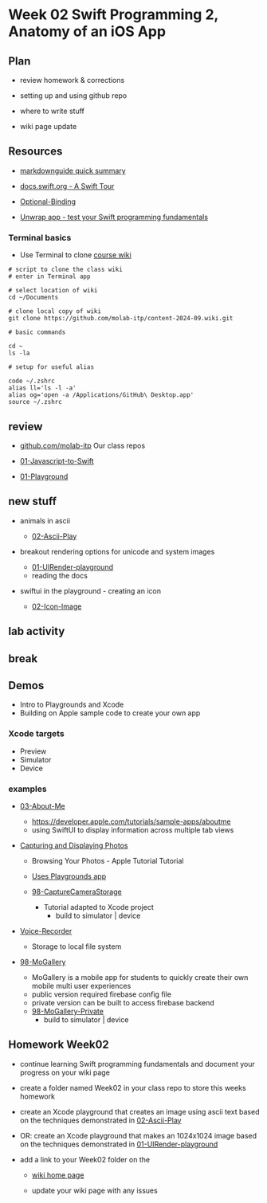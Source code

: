 # Week 02 Swift Programming 2, Anatomy of an iOS App

## Plan

- review homework & corrections

- setting up and using github repo

- where to write stuff

- wiki page update

## Resources

- [markdownguide quick summary](https://www.markdownguide.org/cheat-sheet/)

- [docs.swift.org - A Swift Tour](https://docs.swift.org/swift-book/documentation/the-swift-programming-language/guidedtour/)
- [Optional-Binding](https://docs.swift.org/swift-book/documentation/the-swift-programming-language/thebasics#Optional-Binding)

- [Unwrap app - test your Swift programming fundamentals](https://apps.apple.com/us/app/unwrap/id1440611372)

### Terminal basics

- Use Terminal to clone [course wiki](https://github.com/molab-itp/content-2024-09/wiki)

```
# script to clone the class wiki
# enter in Terminal app

# select location of wiki
cd ~/Documents

# clone local copy of wiki
git clone https://github.com/molab-itp/content-2024-09.wiki.git

# basic commands

cd ~
ls -la

# setup for useful alias

code ~/.zshrc
alias ll='ls -l -a'
alias og='open -a /Applications/GitHub\ Desktop.app'
source ~/.zshrc

```

## review

- [github.com/molab-itp](https://github.com/molab-itp) Our class repos

- [01-Javascript-to-Swift](https://github.com/molab-itp/01-Javascript-to-Swift)

- [01-Playground](https://github.com/molab-itp/01-Playground)

## new stuff

- animals in ascii

  - [02-Ascii-Play](https://github.com/molab-itp/02-Ascii-Play)

- breakout rendering options for unicode and system images

  - [01-UIRender-playground](https://github.com/molab-itp/01-UIRender-playground)
  - reading the docs

- swiftui in the playground - creating an icon

  - [02-Icon-Image](https://github.com/molab-itp/02-Icon-Image)

## lab activity

## break

## Demos

- Intro to Playgrounds and Xcode
- Building on Apple sample code to create your own app

### Xcode targets

- Preview
- Simulator
- Device

### examples

- [03-About-Me](https://github.com/molab-itp/03-About-Me)

  - https://developer.apple.com/tutorials/sample-apps/aboutme
  - using SwiftUI to display information across multiple tab views

- [Capturing and Displaying Photos](https://developer.apple.com/tutorials/sample-apps/capturingphotos-browsephotos)

  - Browsing Your Photos - Apple Tutorial Tutorial
  - [Uses Playgrounds app](https://apps.apple.com/us/app/swift-playgrounds/id1496833156?mt=12)

  - [98-CaptureCameraStorage](https://github.com/molab-itp/98-CaptureCameraStorage)

    - Tutorial adapted to Xcode project
      - build to simulator | device

- [Voice-Recorder](https://github.com/molab-itp/06-Voice-Recorder)

  - Storage to local file system

- [98-MoGallery](https://github.com/molab-itp/98-MoGallery)

  - MoGallery is a mobile app for students to quickly create their own mobile multi user experiences
  - public version required firebase config file
  - private version can be built to access firebase backend
  - [98-MoGallery-Private](https://github.com/molab-itp/98-MoGallery-Private)
    - build to simulator | device

## Homework Week02

- continue learning Swift programming fundamentals and document your progress on your wiki page

- create a folder named Week02 in your class repo to store this weeks homework

- create an Xcode playground that creates an image using ascii text based on the techniques demonstrated in
  [02-Ascii-Play](https://github.com/molab-itp/02-Ascii-Play)
- OR: create an Xcode playground that makes an 1024x1024 image based on the techniques demonstrated in
  [01-UIRender-playground](https://github.com/molab-itp/01-UIRender-playground)

- add a link to your Week02 folder on the

  - [wiki home page](https://github.com/molab-itp/content-2024-09/wiki#week-02-homework)

  - update your wiki page with any issues
